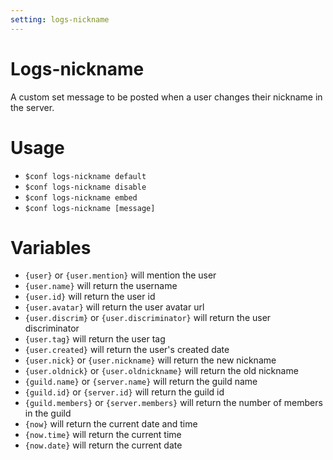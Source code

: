 ```yaml
---
setting: logs-nickname
---
```


# Logs-nickname

A custom set message to be posted when a user changes their nickname in the server.

# Usage

- `$conf logs-nickname default`
- `$conf logs-nickname disable`
- `$conf logs-nickname embed`
- `$conf logs-nickname [message]`

# Variables

- `{user}` or `{user.mention}` will mention the user
- `{user.name}` will return the username
- `{user.id}` will return the user id
- `{user.avatar}` will return the user avatar url
- `{user.discrim}` or `{user.discriminator}` will return the user discriminator
- `{user.tag}` will return the user tag
- `{user.created}` will return the user's created date
- `{user.nick}` or `{user.nickname}` will return the new nickname
- `{user.oldnick}` or `{user.oldnickname}` will return the old nickname
- `{guild.name}` or `{server.name}` will return the guild name
- `{guild.id}` or `{server.id}` will return the guild id
- `{guild.members}` or `{server.members}` will return the number of members in the guild
- `{now}` will return the current date and time
- `{now.time}` will return the current time
- `{now.date}` will return the current date
